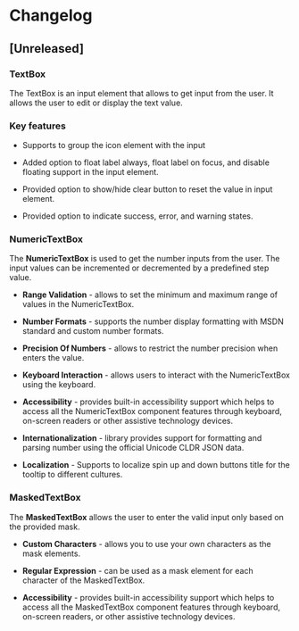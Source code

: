 # Changelog

## [Unreleased]

### TextBox

The TextBox is an input element that allows to get input from the user. It allows the user to edit or display the text value.

### Key features

- Supports to group the icon element with the input

- Added option to float label always, float label on focus, and disable floating support in the input element.

- Provided option to show/hide clear button to reset the value in input element.

- Provided option to indicate success, error, and warning states.

### NumericTextBox

The **NumericTextBox** is used to get the number inputs from the user. The input values can be incremented or decremented by a predefined step value.

- **Range Validation** - allows to set the minimum and maximum range of values in the NumericTextBox.

- **Number Formats** - supports the number display formatting with MSDN standard and custom number formats.

- **Precision Of Numbers** - allows to restrict the number precision when enters the value.

- **Keyboard Interaction** - allows users to interact with the NumericTextBox using the keyboard.

- **Accessibility** - provides built-in accessibility support which helps to access all the NumericTextBox component features through keyboard, on-screen readers or other assistive technology devices.

- **Internationalization** - library provides support for formatting and parsing number using the official Unicode CLDR JSON data.

- **Localization** - Supports to localize spin up and down buttons title for the tooltip to different cultures.

### MaskedTextBox

The **MaskedTextBox** allows the user to enter the valid input only based on the provided mask.

- **Custom Characters** - allows you to use your own characters as the mask elements.

- **Regular Expression** - can be used as a mask element for each character of the MaskedTextBox.

- **Accessibility** - provides built-in accessibility support which helps to access all the MaskedTextBox component features through keyboard, on-screen readers, or other assistive technology devices.
